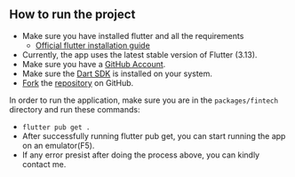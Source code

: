 ## How to run the project

- Make sure you have installed flutter and all the requirements
  - [Official flutter installation guide](https://docs.flutter.dev/get-started/install)
- Currently, the app uses the latest stable version of Flutter (3.13).
- Make sure you have a [GitHub Account](https://github.com/signup/free).
- Make sure the [Dart SDK](https://www.dartlang.org/tools/sdk/) is installed on your system.
- [Fork](https://help.github.com/articles/fork-a-repo) the [repository](https://github.com/SpinlockLabs/github.dart) on GitHub.


In order to run the application, make sure you are in the `packages/fintech` directory and run these commands:

- `flutter pub get .`
- After successfully running flutter pub get, you can start running the app on an emulator(F5).
- If any error presist after doing the process above, you can kindly contact me.

